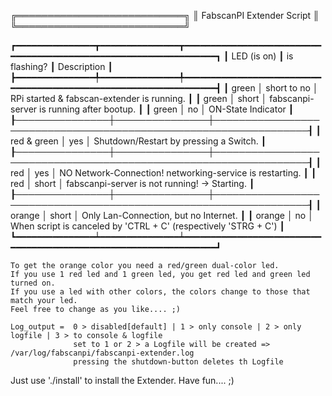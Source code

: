 
   ╔═══════════════════════════╗
   ║ FabscanPI Extender Script ║
   ╚═══════════════════════════╝

   ┏━━━━━━━━━━━━━━━┳━━━━━━━━━━━━━━━┳━━━━━━━━━━━━━━━━━━━━━━━━━━━━━━━━━━━━━━━━━━━━━━━━━━━━━━━━━━━━━━━━━┓
   ┃  LED (is on)  ┃ is flashing?  ┃ Description                                                     ┃
   ┣━━━━━━━━━━━━━━━╇━━━━━━━━━━━━━━━╇━━━━━━━━━━━━━━━━━━━━━━━━━━━━━━━━━━━━━━━━━━━━━━━━━━━━━━━━━━━━━━━━━┫
   ┃ green         │   short to no │ RPi started & fabscan-extender is running.                      ┃
   ┃ green         │   short       │ fabscanpi-server is running after bootup.                       ┃
   ┃ green         │   no          │ ON-State Indicator                                              ┃
   ┠───────────────┼───────────────┼─────────────────────────────────────────────────────────────────┨
   ┃ red & green   │   yes         │ Shutdown/Restart by pressing a Switch.                          ┃
   ┠───────────────┼───────────────┼─────────────────────────────────────────────────────────────────┨
   ┃ red           │   yes         │ NO Network-Connection! networking-service is restarting.        ┃
   ┃ red           │   short       │ fabscanpi-server is not running! -> Starting.                   ┃
   ┠───────────────┼───────────────┼─────────────────────────────────────────────────────────────────┨
   ┃ orange        │   short       │ Only Lan-Connection, but no Internet.                           ┃
   ┃ orange        │   no          │ When script is canceled by 'CTRL + C' (respectively 'STRG + C') ┃
   ┗━━━━━━━━━━━━━━━┷━━━━━━━━━━━━━━━┷━━━━━━━━━━━━━━━━━━━━━━━━━━━━━━━━━━━━━━━━━━━━━━━━━━━━━━━━━━━━━━━━━┛

    To get the orange color you need a red/green dual-color led.
    If you use 1 red led and 1 green led, you get red led and green led turned on.
    If you use a led with other colors, the colors change to those that match your led.
    Feel free to change as you like.... ;)

    Log_output =  0 > disabled[default] | 1 > only console | 2 > only logfile | 3 > to console & logfile
                  set to 1 or 2 > a Logfile will be created => /var/log/fabscanpi/fabscanpi-extender.log
                  pressing the shutdown-button deletes th Logfile


 Just use './install' to install the Extender. Have fun.... ;)


